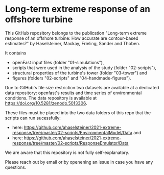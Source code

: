 # Long-term extreme response of an offshore turbine

This GitHub repository belongs to the publication "Long-term extreme response of an 
offshore turbine: How accurate are contour-based estimates?" by Haselsteiner, Mackay, 
Frieling, Sander and Thoben.

It contains 
 * openFast input files (folder "01-simulations"), 
 * scripts that were used in the analysis of the study (folder "02-scripts"), 
 * structural properties of the turbine's tower (folder "03-tower") and 
 * figures (folders "02-scripts" and "04-handmade-figures"). 

Due to GitHub's file size restriction two datasets are available at a dedicated 
data repository: openfast's results and time series of environmental conditions.
The data repository is available at https://doi.org/10.5281/zenodo.5013306.

These files must be placed into the two data folders of this repo that the scripts can run sucessfully:
* here: https://github.com/ahaselsteiner/2021-extreme-response/tree/master/02-scripts/EnvironmentalModel/Data and 
* here: https://github.com/ahaselsteiner/2021-extreme-response/tree/master/02-scripts/ResponseEmulator/Data


We are aware that this repository is not fully self-explanatory.

Please reach out by email or by openening an issue in case you have any questions.
